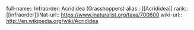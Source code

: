 

full-name:: Infraorder: Acrididea (Grasshoppers)
alias:: [[Acrididea]]
rank:: [[infraorder]]iNat-url:: https://www.inaturalist.org/taxa/700600
wiki-url:: http://en.wikipedia.org/wiki/Acrididea